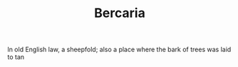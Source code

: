 ---
title: Bercaria
letter: B
permalink: "/definitions/bercaria.html"
body: ln old English law, a sheepfold; also a place where the bark of trees was laid
  to tan
published_at: '2018-07-07'
layout: post
---